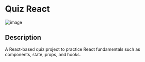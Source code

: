 # Quiz React
![image](https://github.com/user-attachments/assets/02f1d5c3-a9f7-4089-9f09-91e12710f00e)

## Description
A React-based quiz project to practice React fundamentals such as components, state, props, and hooks.
